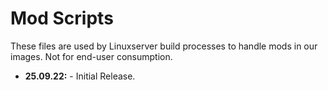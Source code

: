 # Mod Scripts

These files are used by Linuxserver build processes to handle mods in our images. Not for end-user consumption.

* **25.09.22:** - Initial Release.
